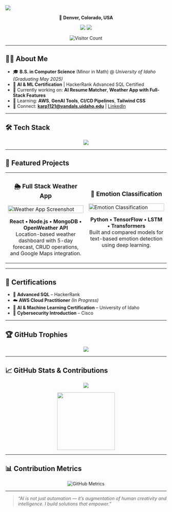 <!-- Header Banner -->
<img src="https://capsule-render.vercel.app/api?type=waving&color=gradient&height=200&section=header&text=Hey%20There!%20👋%20I'm%20Jishnuvardhan%20Karpuram&fontSize=30&fontAlignY=40&desc=Welcome%20to%20my%20GitHub%20Profile!&descAlignY=55&descAlign=50" />

<!-- Social Links -->
<p align="center">
  📍 <strong>Denver, Colorado, USA</strong>  
</p>

<p align="center">
  <a href="https://www.linkedin.com/in/jishnuvardhan-karpuram/"><img src="https://img.shields.io/badge/LinkedIn-0077B5?style=for-the-badge&logo=linkedin&logoColor=white"/></a>
  <a href="https://github.com/jishnu6999"><img src="https://img.shields.io/badge/GitHub-181717?style=for-the-badge&logo=github&logoColor=white"/></a>
</p>

<p align="center">
  <img src="https://komarev.com/ghpvc/?username=jishnu6999&label=Profile+Views&color=blue" alt="Visitor Count" />
</p>

---

## 👨‍💻 About Me

- 🎓 **B.S. in Computer Science** (Minor in Math) @ *University of Idaho* *(Graduating May 2025)*
- 📜 **AI & ML Certification** | HackerRank Advanced SQL Certified  
- 🔭 Currently working on: **AI Resume Matcher**, **Weather App with Full-Stack Features**
- 🌱 Learning: **AWS**, **GenAI Tools**, **CI/CD Pipelines**, **Tailwind CSS**
- 💬 Connect: **karp1121@vandals.uidaho.edu** | [LinkedIn](https://www.linkedin.com/in/jishnuvardhan-karpuram/)

---

## 🛠️ Tech Stack

<p align="center">
  <img src="https://skillicons.dev/icons?i=python,cpp,cs,html,css,js,react,nodejs,express,mongodb,mysql,php,git,github,unity,aws,powershell" />
</p>

---

## 🚀 Featured Projects

<table>
  <tr>
    <td width="50%">
      <h3 align="center">🌦️ Full Stack Weather App</h3>
      <a href="https://github.com/jishnu6999/weather-app">
        <img src="https://github.com/jishnu6999/weather-app/blob/main/screenshots/weather-app.png" alt="Weather App Screenshot" width="100%" />
      </a>
      <p align="center">
        <b>React • Node.js • MongoDB • OpenWeather API</b><br/>
        Location-based weather dashboard with 5-day forecast, CRUD operations, and Google Maps integration.
      </p>
    </td>
    <td width="50%">
      <h3 align="center">🧠 Emotion Classification</h3>
      <a href="https://github.com/jishnu6999/emotion-classification">
        <img src="https://github.com/jishnu6999/emotion-classification/blob/main/screenshots/model-architecture.png" alt="Emotion Classification" width="100%" />
      </a>
      <p align="center">
        <b>Python • TensorFlow • LSTM • Transformers</b><br/>
        Built and compared models for text-based emotion detection using deep learning.
      </p>
    </td>
  </tr>
</table>

---

## 🏅 Certifications

- 🐍 **Advanced SQL** – HackerRank  
- ☁️ **AWS Cloud Practitioner** *(In Progress)*  
- 🤖 **AI & Machine Learning Certification** – University of Idaho  
- 🔐 **Cybersecurity Introduction** – Cisco  

---

## 🏆 GitHub Trophies

<p align="center">
  <img src="https://github-profile-trophy.vercel.app/?username=jishnu6999&theme=radical&no-frame=true&margin-w=10&row=1" />
</p>

---

## 📈 GitHub Stats & Contributions

<p align="center">
  <img src="https://github-readme-stats.vercel.app/api?username=jishnu6999&show_icons=true&theme=react&count_private=true&include_all_commits=true&hide_border=false&custom_title=My+GitHub+Stats" />
</p>
<p align="center">
  <img src="https://streak-stats.demolab.com?user=jishnu6999&theme=tokyonight&date_format=M%20j%5B%2C%20Y%5D" height="180" />
</p>

---

## 📊 Contribution Metrics

<p align="center">
  <img src="https://raw.githubusercontent.com/jishnu6999/jishnu6999/main/github-metrics.svg" alt="GitHub Metrics" />
</p>

---

> _“AI is not just automation — it’s augmentation of human creativity and intelligence. I build solutions that empower.”_
